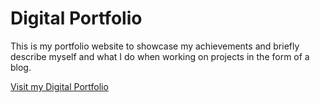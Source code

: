 # Digital Portfolio
This is my portfolio website to showcase my achievements and briefly describe myself and what I do when working on projects in the form of a blog.

[Visit my Digital Portfolio](vineji.com)

